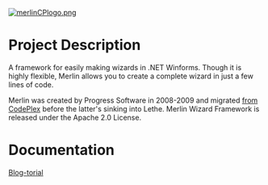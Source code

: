 [![merlinCPlogo.png](https://s2.postimg.org/4sbsa2dft/merlin_CPlogo.png)](https://postimg.org/image/iyrj5aoat/)

# Project Description 

A framework for easily making wizards in .NET Winforms. Though it is highly flexible, Merlin allows you to create a complete wizard in just a few lines of code.

Merlin was created by Progress Software in 2008-2009 and migrated [from CodePlex](http://merlin.codeplex.com) before the latter's sinking into Lethe. Merlin Wizard Framework is released under the Apache 2.0 License.

# Documentation
[Blog-torial](http://themerlinwall.blogspot.com)
